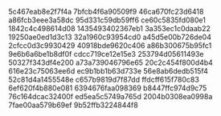 5c467eab8e2f7f4a
7bfcb4f6a90509f9
46ca670fc23d6418
a86fcb3eee3a58dc
95d331c59db59ff6
ce60c5835fd080e1
1842c4c498614d08
1435493402367eb1
3a353ec1c0daab22
19250ae0ed1d3c13
32a1960c93954cd0
a45d5e00b726de04
2cfcc0d3c9930429
40918bde9620c406
a86b300675b95fc1
9e6b6a6be1b8df0f
cdcc719ce12e15e3
253794d05611493e
50327f343df4e200
a73a739046796e65
20c2c454f800d4b4
616e23c75063ee6d
ec9b1bb1b63d733e
56e8ab6dedb515f4
52c81d4a1455548e
c657b9819d7f87dd
ffdcff615f780c83
6ef620f4b880e081
6394676faa098369
b8447ffc974d9c75
76c164dcac32400f
ed5ea5c5749a765d
2004b0308ea0998a
7fae00aa579b69ef
9b52ffb3224844f8

